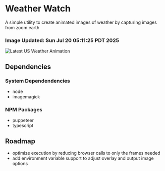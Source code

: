 # Weather Watch

A simple utility to create animated images of weather by capturing images from zoom.earth

### Image Updated: Sun Jul 20 05:11:25 PDT 2025

![Latest US Weather Animation](animations/2025-07-20.webp)

## Dependencies
### System Dependendencies
* node
* imagemagick
### NPM Packages
* puppeteer
* typescript

## Roadmap
* optimize execution by reducing browser calls to only the frames needed
* add environment variable support to adjust overlay and output image options
